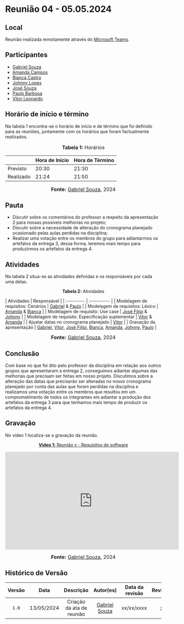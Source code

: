 # Reunião 04 - 05.05.2024

## Local

Reunião realizada remotamente através do [Microsoft Teams](https://www.microsoft.com/pt-br/microsoft-teams/free).

## Participantes

* [Gabriel Souza](https://github.com/GabrielMS00)
* [Amanda Campos](https://github.com/acamposs)
* [Bianca Castro](https://github.com/BiancaPatrocinio7)
* [Johnny Lopes](https://github.com/JohnnyLopess)
* [José Souza](https://github.com/JoseFilipi)
* [Paulo Barbosa](https://github.com/paulohborba)
* [Vitor Leonardo](https://github.com/vitorfleonardo)

## Horário de início e término

Na tabela 1 encontra-se o horário de início e de término que foi definido para as reuniões, juntamente com os horários que foram factualmente realizados.

<div align="center">
<font size="3"><p style="text-align: center"><b>Tabela 1:</b> Horários</p></font>

<table>
    <thead>
        <tr>
            <th></th>
            <th>Hora de Início</th>
            <th>Hora de Término</th>
        </tr>
    </thead>
    <tbody>
        <tr>
            <td>Previsto</td>
            <td>20:30</td>
            <td>21:30</td>
        </tr>
        <tr>
            <td>Realizado</td>
            <td>21:24</td>
            <td>21:50</td>
        </tr>
    </tbody>
</table>

<font size="3"><p style="text-align: center"><b>Fonte:</b> <a href="https://github.com/GabrielMS00">Gabriel Souza</a>, 2024</p></font>
</div>

## Pauta

* Discutir sobre os comentários do professor a respeito da apresentação 2 para nossas possíveis melhorias no projeto;
* Discutir sobre a necessidade de alteração do cronograma planejado ocasionado pelas aulas perdidas na disciplina;
* Realizar uma votação entre os membros do grupo para adiantarmos os artefatos da entrega 3, dessa forma, teremos mais tempo para produzirmos os artefatos da entrega 4.

## Atividades

Na tabela 2 situa-se as atividades definidas e os responsáveis por cada uma delas.

<p align="center" > <strong> Tabela 2:</Strong> Atividades</font> <gitbr></p>
| Atividades | Responsável   |
| :--------- | :---------- |
| Modelagem de requisitos: Cenários | <a href="https://github.com/GabrielMS00">Gabriel</a> & <a href="https://github.com/paulohborba">Paulo</a> |
| Modelagem de requisitos: Léxico | <a href="https://github.com/acamposs">Amanda</a> & <a href="https://github.com/BiancaPatrocinio7">Bianca</a> |
| Modelagem de requisito: Use case | <a href="https://github.com/JoseFilipi">José Filipi</a> & <a href="https://github.com/JohnnyLopess">Johnny</a> |
| Modelagem de requisito: Especificação suplementar | <a href="https://github.com/vitorfleonardo">Vitor</a> & <a href="https://github.com/acamposs">Amanda</a> |
| Ajustar datas no cronograma planejado | <a href="https://github.com/vitorfleonardo">Vitor</a> |
| Gravação da apresentação | <a href="https://github.com/GabrielMS00">Gabriel</a>, <a href="https://github.com/vitorfleonardo">Vitor</a>, <a href="https://github.com/JoseFilipi">José Filipi</a>, <a href="https://github.com/BiancaPatrocinio7">Bianca</a>, <a href="https://github.com/acamposs">Amanda</a>, <a href="https://github.com/JohnnyLopess">Johnny</a>, <a href="https://github.com/paulohborba">Paulo</a> |

<font size="3"><p style="text-align: center"><b>Fonte:</b> [Gabriel Souza](https://github.com/GabrielMS00), 2024</p></font>



## Conclusão

Com base no que foi dito pelo professor da disciplina em relação aos outros grupos que apresentaram a entrega 2, conseguimos adiantar algumas das melhorias que precisam ser feitas em nosso projeto. Discutimos sobre a alteração das datas que precisarão ser alteradas no nosso cronograma planejado por conta das aulas que foram perdidas na disciplina e realizamos uma votação entre os membros que resultou em um comprometimento de todos os integrantes em adiantar a produção dos artefatos da entrega 3 para que tenhamos mais tempo de produzir os artefatos da entrega 4.

## Gravação

No vídeo 1 localiza-se a gravação da reunião.

<div align="center">
<p style="text-align: center"><a href="https://www.youtube.com/watch?v=0dlTB-iJ3FY" target="blanket"><b>Vídeo 1:</b> Reunião x - Requisitos de software</a></p>

<iframe width="560" height="315" src="https://www.youtube.com/embed/0dlTB-iJ3FY?si=Vz3A2kj1thcUIDPo" title="Reunião 4" frameborder="0" allow="accelerometer; autoplay; clipboard-write; encrypted-media; gyroscope; picture-in-picture; web-share" allowfullscreen></iframe><!--Para funcionar o link na página, tem que pegar o link do vídeo em compartilhar e dps em incorporar, dentro do youtube -->

<font size="3"><p style="text-align: center"><b>Fonte:</b> <a href="https://github.com/GabrielMS00">Gabriel Souza</a>, 2024</p></font>
</div >

## Histórico de Versão

| Versão | Data | Descrição | Autor(es) | Data da revisão | Revisor(es) |
| :--: | :--: | :--: | :--: | :--: | :--: |
| `1.0`  |13/05/2024| Criação da ata de reunião | [Gabriel Souza](https://github.com/GabrielMS00) | xx/xx/xxxx|[xxxx](xxxx)|



